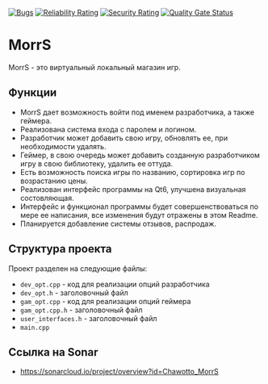 [![Bugs](https://sonarcloud.io/api/project_badges/measure?project=Chawotto_MorrS&metric=bugs)](https://sonarcloud.io/summary/new_code?id=Chawotto_MorrS)
[![Reliability Rating](https://sonarcloud.io/api/project_badges/measure?project=Chawotto_MorrS&metric=reliability_rating)](https://sonarcloud.io/summary/new_code?id=Chawotto_MorrS)
[![Security Rating](https://sonarcloud.io/api/project_badges/measure?project=Chawotto_MorrS&metric=security_rating)](https://sonarcloud.io/summary/new_code?id=Chawotto_MorrS)
[![Quality Gate Status](https://sonarcloud.io/api/project_badges/measure?project=Chawotto_MorrS&metric=alert_status)](https://sonarcloud.io/summary/new_code?id=Chawotto_MorrS)

# MorrS

MorrS - это виртуальный локальный магазин игр. 

## Функции

- MorrS дает возможность войти под именем разработчика, а также геймера.
- Реализована система входа с паролем и логином. 
- Разработчик может добавить свою игру, обновлять ее, при необходимости удалять.
- Геймер, в свою очередь может добавить созданную разработчиком игру в свою библиотеку, удалить ее оттуда.
- Есть возможность поиска игры по названию, сортировка игр по возрастанию цены.
- Реализован интерфейс программы на Qt6, улучшена визуальная состовляющая.
- Интерфейс и функционал программы будет совершенствоваться по мере ее написания, все изменения будут отражены в этом Readme.
- Планируется добавление системы отзывов, распродаж.

## Структура проекта 

Проект разделен на следующие файлы:

- `dev_opt.cpp` - код для реализации опций разработчика
- `dev_opt.h` - заголовочный файл
- `gam_opt.cpp` - код для реализации опций геймера
- `gam_opt.cpp.h` - заголовочный файл
- `user_interfaces.h` - заголовочный файл
- `main.cpp`

## Ссылка на Sonar

- https://sonarcloud.io/project/overview?id=Chawotto_MorrS
